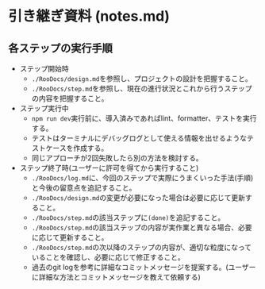 # 引き継ぎ資料 (notes.md)

## 各ステップの実行手順

- ステップ開始時
  - `./RooDocs/design.md`を参照し、プロジェクトの設計を把握すること。
  - `./RooDocs/step.md`を参照し、現在の進行状況とこれから行うステップの内容を把握すること。
- ステップ実行中
  - `npm run dev`実行前に、導入済みであればlint、formatter、テストを実行する。
  - テストはターミナルにデバッグログとして使える情報を出せるようなテストケースを作成する。
  - 同じアプローチが2回失敗したら別の方法を検討する。
- ステップ終了時(ユーザーに許可を得てから実行すること)
  - `./RooDocs/log.md`に、今回のステップで実際にうまくいった手法(手順)と今後の留意点を追記すること。
  - `./RooDocs/design.md`の変更が必要になった場合は必要に応じて更新すること。
  - `./RooDocs/step.md`の該当ステップに`(done)`を追記すること。
  - `./RooDocs/step.md`の該当ステップの内容が実作業と異なる場合、必要に応じて更新すること。
  - `./RooDocs/step.md`の次以降のステップの内容が、適切な粒度になっていることを確認し、必要に応じて修正すること。
  - 過去のgit logを参考に詳細なコミットメッセージを提案する。(ユーザーに詳細な方法とコミットメッセージを教えて依頼する)
